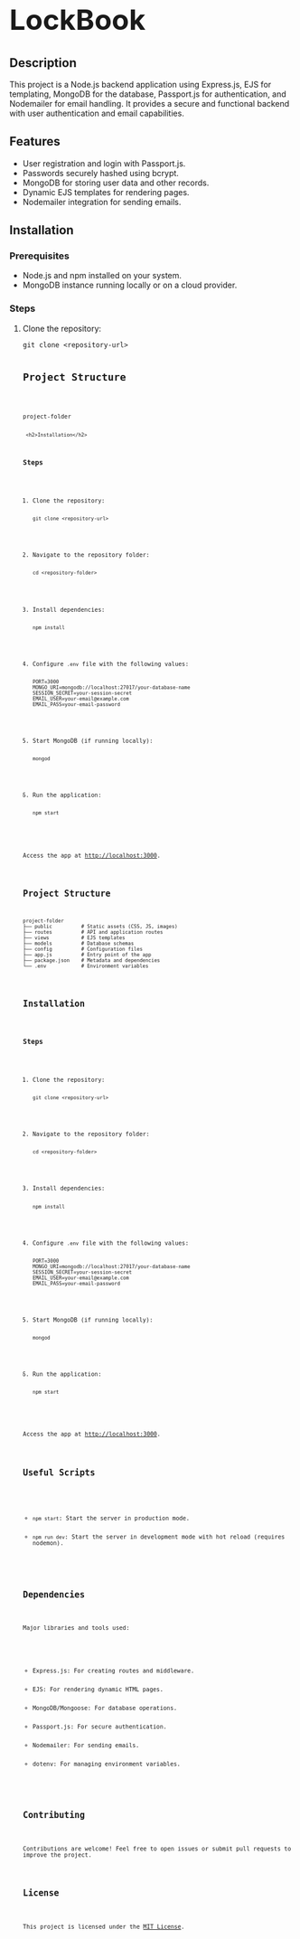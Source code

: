 <h1 style='font-size:50px;'>LockBook</h1>

 <h2>Description</h2>
    <p>This project is a Node.js backend application using Express.js, EJS for templating, MongoDB for the database, Passport.js for authentication, and Nodemailer for email handling. It provides a secure and functional backend with user authentication and email capabilities.</p>

<h2>Features</h2>
    <ul>
        <li>User registration and login with Passport.js.</li>
        <li>Passwords securely hashed using bcrypt.</li>
        <li>MongoDB for storing user data and other records.</li>
        <li>Dynamic EJS templates for rendering pages.</li>
        <li>Nodemailer integration for sending emails.</li>
    </ul>

 <h2>Installation</h2>

   <h3>Prerequisites</h3>
    <ul>
        <li>Node.js and npm installed on your system.</li>
        <li>MongoDB instance running locally or on a cloud provider.</li>
    </ul>

<h3>Steps</h3>
    <ol>
        <li>Clone the repository:
            <pre><code>git clone &lt;repository-url&gt;
            <h2>Project Structure</h2>
    <pre><code>project-folder

     <h2>Installation</h2>

<h3>Steps</h3>
<ol>
    <li>Clone the repository:
        <pre><code>git clone &lt;repository-url&gt;</code></pre>
    </li>
    <li>Navigate to the repository folder:
        <pre><code>cd &lt;repository-folder&gt;</code></pre>
    </li>
    <li>Install dependencies:
        <pre><code>npm install</code></pre>
    </li>
    <li>Configure <code>.env</code> file with the following values:
        <pre><code>PORT=3000
MONGO_URI=mongodb://localhost:27017/your-database-name
SESSION_SECRET=your-session-secret
EMAIL_USER=your-email@example.com
EMAIL_PASS=your-email-password</code></pre>
    </li>
    <li>Start MongoDB (if running locally):
        <pre><code>mongod</code></pre>
    </li>
    <li>Run the application:
        <pre><code>npm start</code></pre>
    </li>
</ol>
<p>Access the app at <a href="http://localhost:3000">http://localhost:3000</a>.</p>

<h2>Project Structure</h2>
<pre><code>project-folder
├── public          # Static assets (CSS, JS, images)
├── routes          # API and application routes
├── views           # EJS templates
├── models          # Database schemas
├── config          # Configuration files
├── app.js          # Entry point of the app
├── package.json    # Metadata and dependencies
└── .env            # Environment variables</code></pre>


<h2>Installation</h2>

<h3>Steps</h3>
<ol>
    <li>Clone the repository:
        <pre><code>git clone &lt;repository-url&gt;</code></pre>
    </li>
    <li>Navigate to the repository folder:
        <pre><code>cd &lt;repository-folder&gt;</code></pre>
    </li>
    <li>Install dependencies:
        <pre><code>npm install</code></pre>
    </li>
    <li>Configure <code>.env</code> file with the following values:
        <pre><code>PORT=3000
MONGO_URI=mongodb://localhost:27017/your-database-name
SESSION_SECRET=your-session-secret
EMAIL_USER=your-email@example.com
EMAIL_PASS=your-email-password</code></pre>
    </li>
    <li>Start MongoDB (if running locally):
        <pre><code>mongod</code></pre>
    </li>
    <li>Run the application:
        <pre><code>npm start</code></pre>
    </li>
</ol>
<p>Access the app at <a href="http://localhost:3000">http://localhost:3000</a>.</p>



<h2>Useful Scripts</h2>
    <ul>
        <li><code>npm start</code>: Start the server in production mode.</li>
        <li><code>npm run dev</code>: Start the server in development mode with hot reload (requires nodemon).</li>
    </ul>

 <h2>Dependencies</h2>
    <p>Major libraries and tools used:</p>
    <ul>
        <li>Express.js: For creating routes and middleware.</li>
        <li>EJS: For rendering dynamic HTML pages.</li>
        <li>MongoDB/Mongoose: For database operations.</li>
        <li>Passport.js: For secure authentication.</li>
        <li>Nodemailer: For sending emails.</li>
        <li>dotenv: For managing environment variables.</li>
    </ul>

 <h2>Contributing</h2>
    <p>Contributions are welcome! Feel free to open issues or submit pull requests to improve the project.</p>

<h2>License</h2>
    <p>This project is licensed under the <a href="https://opensource.org/licenses/MIT">MIT License</a>.</p>
</div>
